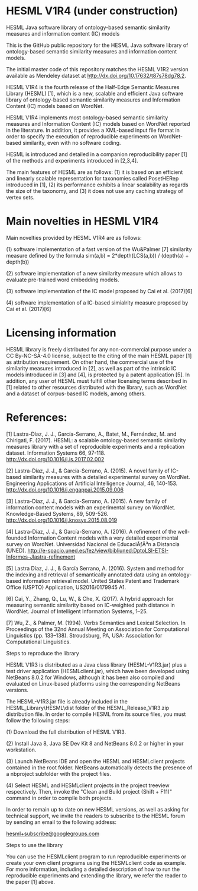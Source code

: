 # HESML V1R4 (under construction)

HESML Java software library of ontology-based semantic similarity measures and information content (IC) models

This is the GitHub public repository for the HESML Java software library of ontology-based semantic similarity measures and information content models.

The initial master code of this repository matches the HESML V1R2 version available as Mendeley dataset at http://dx.doi.org/10.17632/t87s78dg78.2.

HESML V1R4 is the fourth release of the Half-Edge Semantic Measures Library (HESML) [1], which is a new, scalable and efficient Java software library of ontology-based semantic similarity measures and Information Content (IC) models based on WordNet.

HESML V1R4 implements most ontology-based semantic similarity measures and Information Content (IC) models based on WordNet reported in the literature. In addition, it provides a XML-based input file format in order to specify the execution of reproducible experiments on WordNet-based similarity, even with no software coding.

HESML is introduced and detailed in a companion reproducibility paper [1] of the methods and experiments introduced in [2,3,4].

The main features of HESML are as follows: (1) it is based on an efficient and linearly scalable representation for taxonomies called PosetHERep introduced in [1], (2) its performance exhibits a linear scalability as regards the size of the taxonomy, and (3) it does not use any caching strategy of vertex sets.

# Main novelties in HESML V1R4

Main novelties provided by HESML V1R4 are as follows:

(1) software implementation of a fast version of the Wu&Palmer [7] similarity measure  defined by the formula sim(a,b) = 2*depth(LCS(a,b)) / (depth(a) + depth(b))

(2) software implementation of a new similarity measure which allows to evaluate pre-trained word embedding models.

(3) software implementation of the IC model proposed by Cai et al. (2017)[6]

(4) software implementation of a IC-based simialrity measure proposed by Cai et al. (2017)[6]

# Licensing information

HESML library is freely distributed for any non-commercial purpose under a CC By-NC-SA-4.0 license, subject to the citing of the main HESML paper [1] as attribution requirement. On other hand, the commercial use of the similarity measures introduced in [2], as well as part of the intrinsic IC models introduced in [3] and [4], is protected by a patent application [5]. In addition, any user of HESML must fulfill other licensing terms described in [1] related to other resources distributed with the library, such as WordNet and a dataset of corpus-based IC models, among others.

# References:

[1] Lastra-Díaz, J. J., García-Serrano, A., Batet, M., Fernández, M. and Chirigati, F. (2017). HESML: a scalable ontology-based semantic similarity measures library with a set of reproducible experiments and a replication dataset. Information Systems 66, 97-118. http://dx.doi.org/10.1016/j.is.2017.02.002

[2] Lastra-Díaz, J. J., & García-Serrano, A. (2015). A novel family of IC-based similarity measures with a detailed experimental survey on WordNet. Engineering Applications of Artificial Intelligence Journal, 46, 140-153. http://dx.doi.org/10.1016/j.engappai.2015.09.006

[3] Lastra-Díaz, J. J., & García-Serrano, A. (2015). A new family of information content models with an experimental survey on WordNet. Knowledge-Based Systems, 89, 509-526. http://dx.doi.org/10.1016/j.knosys.2015.08.019

[4] Lastra-Díaz, J. J., & García-Serrano, A. (2016). A refinement of the well-founded Information Content models with a very detailed experimental survey on WordNet. Universidad Nacional de EducaciÃƒÂ³n a Distancia (UNED). http://e-spacio.uned.es/fez/view/bibliuned:DptoLSI-ETSI-Informes-Jlastra-refinement

[5] Lastra Díaz, J. J., & García Serrano, A. (2016). System and method for the indexing and retrieval of semantically annotated data using an ontology-based information retrieval model. United States Patent and Trademark Office (USPTO) Application, US2016/0179945 A1.

[6] Cai, Y., Zhang, Q., Lu, W., & Che, X. (2017). A hybrid approach for measuring semantic similarity based on IC-weighted path distance in WordNet. Journal of Intelligent Information Systems, 1–25.

[7] Wu, Z., & Palmer, M. (1994). Verbs Semantics and Lexical Selection. In Proceedings of the 32nd Annual Meeting on Association for Computational Linguistics (pp. 133–138). Stroudsburg, PA, USA: Association for Computational Linguistics.

Steps to reproduce the library

HESML V1R3 is distributed as a Java class library (HESML-V1R3.jar) plus a test driver application (HESMLclient.jar), which have been developed using NetBeans 8.0.2 for Windows, although it has been also compiled and evaluated on Linux-based platforms using the corresponding NetBeans versions.

The HESML-V1R3.jar file is already included in the HESML_Library\HESML\dist folder of the HESML_Release_V1R3.zip distribution file. In order to compile HESML from its source files, you must follow the following steps:

(1) Download the full distribution of HESML V1R3.

(2) Install Java 8, Java SE Dev Kit 8 and NetBeans 8.0.2 or higher in your workstation.

(3) Launch NetBeans IDE and open the HESML and HESMLclient projects contained in the root folder. NetBeans automatically detects the presence of a nbproject subfolder with the project files.

(4) Select HESML and HESMLclient projects in the project treeview respectively. Then, invoke the "Clean and Build project (Shift + F11)" command in order to compile both projects.

In order to remain up to date on new HESML versions, as well as asking for technical support, we invite the readers to subscribe to the HESML forum by sending an email to the following address:

hesml+subscribe@googlegroups.com

Steps to use the library

You can use the HESMLclient program to run reproducible experiments or create your own client programs using the HESMLclient code as example. For more information, including a detailed description of how to run the reproducible experiments and extending the library, we refer the reader to the paper [1] above.
